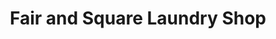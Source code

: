 ---
title: "Fair and Square Laundry Shop"
url: /los-banos/fair-and-square-laundry-shop/
shop: laundry
---